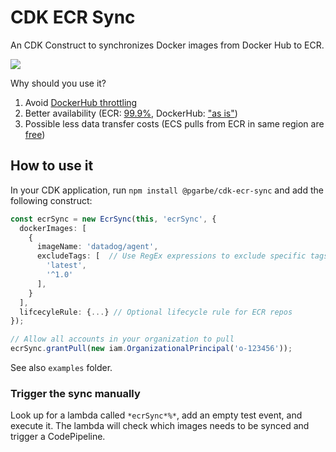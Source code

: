 # CDK ECR Sync

An CDK Construct to synchronizes Docker images from Docker Hub to ECR.

![](https://github.com/pgarbe/cdk-ecr-sync/workflows/Build/badge.svg)

Why should you use it? 
1) Avoid [DockerHub throttling](TODO)
2) Better availability (ECR: [99.9%](https://aws.amazon.com/ecr/sla/), DockerHub: ["as is"](https://www.docker.com/sites/default/files/d8/2019-04/docker-master-subscription-and-services-agreement-april-2019.pdf))
3) Possible less data transfer costs (ECS pulls from ECR in same region are [free](https://aws.amazon.com/ecr/pricing/))

## How to use it

In your CDK application, run `npm install @pgarbe/cdk-ecr-sync` and add the following construct:

```typescript
const ecrSync = new EcrSync(this, 'ecrSync', {
  dockerImages: [
    { 
      imageName: 'datadog/agent', 
      excludeTags: [  // Use RegEx expressions to exclude specific tags
        'latest', 
        '^1.0' 
      ],
    }
  ],
  lifcecyleRule: {...} // Optional lifecycle rule for ECR repos
});

// Allow all accounts in your organization to pull
ecrSync.grantPull(new iam.OrganizationalPrincipal('o-123456'));
```

See also `examples` folder.


### Trigger the sync manually
Look up for a lambda called `*ecrSync*%*`, add an empty test event, and execute it. The lambda will check which images needs to be synced and trigger a CodePipeline.
